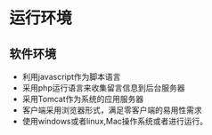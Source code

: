 # 运行环境
## 软件环境

- 利用javascript作为脚本语言
- 采用php运行语言来收集留言信息到后台服务器
- 采用Tomcat作为系统的应用服务器  
- 客户端采用浏览器形式，满足零客户端的易用性需求  
- 使用windows或者linux,Mac操作系统或者进行运行。  
